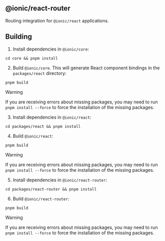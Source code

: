## @ionic/react-router

Routing integration for `@ionic/react` applications.

## Building

1. Install dependencies in `@ionic/core`:

```shell
cd core && pnpm install
```

2. Build `@ionic/core`. This will generate React component bindings in the `packages/react` directory:

```shell
pnpm build
```

> [!WARNING]
> If you are receiving errors about missing packages, you may need to run `pnpm install --force` to force the installation of the missing packages.

3. Install dependencies in `@ionic/react`:

```shell
cd packages/react && pnpm install
```

4. Build `@ionic/react`:

```shell
pnpm build
```

> [!WARNING]
> If you are receiving errors about missing packages, you may need to run `pnpm install --force` to force the installation of the missing packages.

5. Install dependencies in `@ionic/react-router`:

```shell
cd packages/react-router && pnpm install
```

6. Build `@ionic/react-router`:

```shell
pnpm build
```

> [!WARNING]
> If you are receiving errors about missing packages, you may need to run `pnpm install --force` to force the installation of the missing packages.
